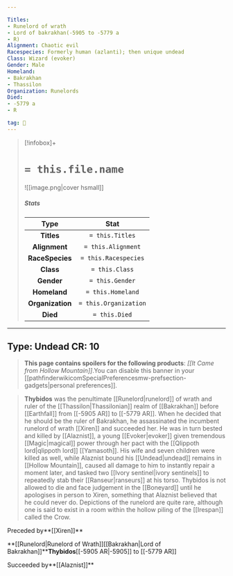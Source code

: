 ```yaml
---

Titles:
- Runelord of wrath
- Lord of bakrakhan(-5905 to -5779 a
- R)
Alignment: Chaotic evil
Racespecies: Formerly human (azlanti); then unique undead
Class: Wizard (evoker)
Gender: Male
Homeland:
- Bakrakhan
- Thassilon
Organization: Runelords
Died:
- -5779 a
- R

tag: 👤️
---
```


> [!infobox]+
> #  `= this.file.name`
> ![[image.png|cover hsmall]]
> ##### Stats
> Type | Stat |
> :---: |:---:|
> **Titles** | `= this.Titles` |
> **Alignment** | `= this.Alignment` |
> **RaceSpecies** | `= this.Racespecies` |
> **Class** | `= this.Class` |
> **Gender** | `= this.Gender` |
> **Homeland** | `= this.Homeland` |
> **Organization** | `= this.Organization` |
> **Died** | `= this.Died` |


---
Type: Undead
CR: 10
---

> **This page contains spoilers for the following products**: *[[It Came from Hollow Mountain]]*.You can disable this banner in your [[pathfinderwikicomSpecialPreferencesmw-prefsection-gadgets|personal preferences]].



> **Thybidos** was the penultimate [[Runelord|runelord]] of wrath and ruler of the [[Thassilon|Thassilonian]] realm of [[Bakrakhan]] before [[Earthfall]] from [[-5905 AR]] to [[-5779 AR]]. When he decided that he should be the ruler of Bakrakhan, he assassinated the incumbent runelord of wrath [[Xiren]] and succeeded her. He was in turn bested and killed by [[Alaznist]], a young [[Evoker|evoker]] given tremendous [[Magic|magical]] power through her pact with the [[Qlippoth lord|qlippoth lord]] [[Yamasoth]]. His wife and seven children were killed as well, while Alaznist bound his [[Undead|undead]] remains in [[Hollow Mountain]], caused all damage to him to instantly repair a moment later, and tasked two [[Ivory sentinel|ivory sentinels]] to repeatedly stab their [[Ranseur|ranseurs]] at his torso. Thybidos is not allowed to die and face judgement in the [[Boneyard]] until he apologises in person to Xiren, something that Alaznist believed that he could never do. Depictions of the runelord are quite rare, although one is said to exist in a room within the hollow piling of the [[Irespan]] called the Crow.





Preceded by**[[Xiren]]**

**[[Runelord|Runelord of Wrath]][[Bakrakhan|Lord of Bakrakhan]]****Thybidos**[[-5905 AR|-5905]] to [[-5779 AR]]

Succeeded by**[[Alaznist]]**






